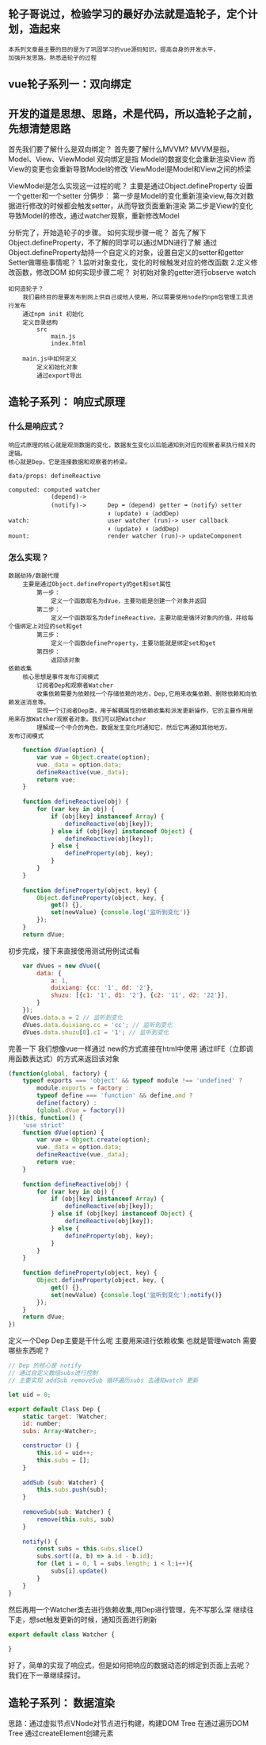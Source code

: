 ## 轮子哥说过，检验学习的最好办法就是造轮子，定个计划，造起来
	本系列文章最主要的目的是为了巩固学习的vue源码知识，提高自身的开发水平，
	加强开发思路，熟悉造轮子的过程
	
## vue轮子系列一：双向绑定
## 开发的道是思想、思路，术是代码，所以造轮子之前，先想清楚思路

首先我们要了解什么是双向绑定？
	首先要了解什么MVVM?
	MVVM是指，Model、View、ViewModel
	双向绑定是指 Model的数据变化会重新渲染View
	而View的变更也会重新导致Model的修改
	ViewModel是Model和View之间的桥梁

ViewModel是怎么实现这一过程的呢？
	主要是通过Object.defineProperty 设置一个getter和一个setter
	分俩步：
		第一步是Model的变化重新渲染view,每次对数据进行修改的时候都会触发setter，从而导致页面重新渲染
		第二步是View的变化导致Model的修改，通过watcher观察，重新修改Model

分析完了，开始造轮子的步骤。
	如何实现步骤一呢？
		首先了解下Object.defineProperty，不了解的同学可以通过MDN进行了解
		通过Object.defineProperty劫持一个自定义的对象，设置自定义的setter和getter
		Setter做哪些事情呢？
			1.监听对象变化，变化的时候触发对应的修改函数
			2.定义修改函数，修改DOM
	如何实现步骤二呢？
		对初始对象的getter进行observe watch
	
	如何造轮子？
		我们最终目的是要发布到网上供自己或他人使用，所以需要使用node的npm包管理工具进行发布
		通过npm init 初始化
		定义目录结构
			src
				main.js
				index.html
		
		main.js中如何定义
			定义初始化对象
			通过export导出
			
## 造轮子系列： 响应式原理
### 什么是响应式？
	响应式原理的核心就是观测数据的变化，数据发生变化以后能通知到对应的观察者来执行相关的逻辑。
	核心就是Dep，它是连接数据和观察者的桥梁。
	
	data/props:	defineReactive
	
	computed: computed watcher 	
				(depend)->		
				(notify)->		Dep ➡️（depend) getter ➡（notify）setter️
								⬇️（update) ⬇️（addDep)
	watch: 						user watcher (run)-> user callback
								⬇️（update) ⬇️（addDep)
	mount: 						render watcher (run)-> updateComponent
	
    
    
### 怎么实现？
    数据劫持/数据代理
        主要是通过Object.defineProperty的get和set属性
            第一步：
                定义一个函数取名为dVue，主要功能是创建一个对象并返回
        	第二步：
        		定义一个函数取名为defineReactive，主要功能是循环对象内的值，并给每个值绑定上对应的set和get
        	第三步：
        		定义一个函数defineProperty，主要功能就是绑定set和get
        	第四步：
        		返回该对象
    依赖收集
        核心思想是事件发布订阅模式
            订阅者Dep和观察者Watcher
            收集依赖需要为依赖找一个存储依赖的地方，Dep,它用来收集依赖、删除依赖和向依赖发送消息等。
            实现一个订阅者Dep类，用于解耦属性的依赖收集和派发更新操作，它的主要作用是用来存放Watcher观察者对象。我们可以把Watcher
            理解成一个中介的角色，数据发生变化时通知它，然后它再通知其他地方。
    发布订阅模式
    
    
```JavaScript
	function dVue(option) {
		var vue = Object.create(option);
		vue._data = option.data;
		defineReactive(vue._data);
		return vue;
	}
	
	function defineReactive(obj) {
		for (var key in obj) {
			if (obj[key] instanceof Array) {
				defineReactive(obj[key]);
			} else if (obj[key] instanceof Object) {
				defineReactive(obj[key]);
			} else {
				defineProperty(obj, key);
			}
		}
	}
	
	function defineProperty(object, key) {
		Object.defineProperty(object, key, {
			get() {},
			set(newValue) {console.log('监听到变化')}
		});
	}
	return dVue;
```

初步完成，接下来直接使用测试用例试试看
```JavaScript
	var dVues = new dVue({
		data: {
			a: 1,
			duixiang: {cc: '1', dd: '2'},
			shuzu: [{c1: '1', d1: '2'}, {c2: '11', d2: '22'}],
		}
	});
	dVues.data.a = 2 // 监听到变化
	dVues.data.duixiang.cc = 'cc'; // 监听到变化
	dVues.data.shuzu[0].c1 = '1'; // 监听到变化
```

完善一下 我们想像vue一样通过 new的方式直接在html中使用
通过IIFE（立即调用函数表达式）的方式来返回该对象
```JavaScript
(function(global, factory) {
	typeof exports === 'object' && typeof module !== 'undefined' ?
		module.exports = factory :
		typeof define === 'function' && define.amd ?
		define(factory) :
		(global.dVue = factory())
})(this, function() {
	'use strict'
	function dVue(option) {
		var vue = Object.create(option);
		vue._data = option.data;
		defineReactive(vue._data);
		return vue;
	}
	
	function defineReactive(obj) {
		for (var key in obj) {
			if (obj[key] instanceof Array) {
				defineReactive(obj[key]);
			} else if (obj[key] instanceof Object) {
				defineReactive(obj[key]);
			} else {
				defineProperty(obj, key);
			}
		}
	}
	
	function defineProperty(object, key) {
		Object.defineProperty(object, key, {
			get() {},
			set(newValue) {console.log('监听到变化');notify()}
		});
	}
	return dVue;
})
```

定义一个Dep
Dep主要是干什么呢  主要用来进行依赖收集 也就是管理watch
需要哪些东西呢？
```JavaScript
// Dep 的核心是 notify
// 通过自定义数组subs进行控制
// 主要实现 addSub removeSub 循环遍历subs 去通知watch 更新

let uid = 0;

export default Class Dep {
    static target: ?Watcher;
    id: number;
    subs: Array<Watcher>;

    constructor () {
        this.id = uid++;
        this.subs = [];
    }
	
	addSub (sub: Watcher) {
		this.subs.push(sub);
	}
	
	removeSub(sub: Watcher) {
		remove(this.subs, sub)
	}
	
	notify() {
		const subs = this.subs.slice()
		subs.sort((a, b) => a.id - b.id);
		for (let i = 0, l = subs.length; i < l;i++){
			subs[i].update()
		}
	}
}
```


然后再用一个Watcher类去进行依赖收集,用Dep进行管理，先不写那么深
继续往下走，想set触发更新的时候，通知页面进行刷新
```JavaScript
export default class Watcher {
    
}
```


好了，简单的实现了响应式，但是如何把响应的数据动态的绑定到页面上去呢？
我们在下一章继续探讨。

## 造轮子系列： 数据渲染
思路：通过虚拟节点VNode对节点进行构建，构建DOM Tree
在通过遍历DOM Tree 通过createElement创建元素
    
		
